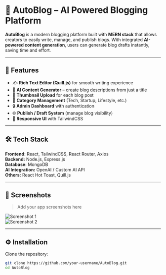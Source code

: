 # 📝 AutoBlog – AI Powered Blogging Platform  

**AutoBlog** is a modern blogging platform built with **MERN stack** that allows creators to easily write, manage, and publish blogs. With integrated **AI-powered content generation**, users can generate blog drafts instantly, saving time and effort.  

---

## 🚀 Features  
- ✍️ **Rich Text Editor (Quill.js)** for smooth writing experience  
- 🤖 **AI Content Generator** – create blog descriptions from just a title  
- 📸 **Thumbnail Upload** for each blog post  
- 📂 **Category Management** (Tech, Startup, Lifestyle, etc.)  
- 🔒 **Admin Dashboard** with authentication  
- 🌐 **Publish / Draft System** (manage blog visibility)  
- 🎨 **Responsive UI** with TailwindCSS  

---

## 🛠️ Tech Stack  
**Frontend:** React, TailwindCSS, React Router, Axios  
**Backend:** Node.js, Express.js  
**Database:** MongoDB  
**AI Integration:** OpenAI / Custom AI API  
**Others:** React Hot Toast, Quill.js  

---

## 📸 Screenshots  
> Add your app screenshots here  

![Screenshot 1](./screenshots/home.png)  
![Screenshot 2](./screenshots/dashboard.png)  

---

## ⚙️ Installation  

Clone the repository:  
```bash
git clone https://github.com/your-username/AutoBlog.git
cd AutoBlog
